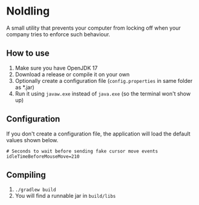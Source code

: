 NoIdling
========

A small utility that prevents your computer from locking off when your company tries to enforce such behaviour.

How to use
----------
1. Make sure you have OpenJDK 17
2. Download a release or compile it on your own
3. Optionally create a configuration file (`config.properties` in same folder as *.jar)
4. Run it using `javaw.exe` instead of `java.exe` (so the terminal won't show up)

Configuration
-------------
If you don't create a configuration file, the application will load the default values shown below.
```properties
# Seconds to wait before sending fake cursor move events
idleTimeBeforeMouseMove=210
```

Compiling
---------
1. `./gradlew build`
2. You will find a runnable jar in `build/libs`